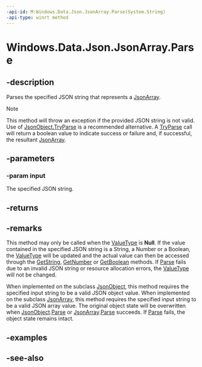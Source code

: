 ```yaml
---
-api-id: M:Windows.Data.Json.JsonArray.Parse(System.String)
-api-type: winrt method
---
```


<!-- Method syntax
public Windows.Data.Json.JsonArray Parse(System.String input)
-->

# Windows.Data.Json.JsonArray.Parse

## -description
Parses the specified JSON string that represents a [JsonArray](jsonarray.md).

> [!NOTE]
> This method will throw an exception if the provided JSON string is not valid. Use of [JsonObject.TryParse](jsonobject_tryparse_1919547471.md) is a recommended alternative. A [TryParse](jsonarray_tryparse_1149006451.md) call will return a boolean value to indicate success or failure and, if successful, the resultant [JsonArray](jsonarray.md).

## -parameters
### -param input
The specified JSON string.

## -returns


## -remarks
This method may only be called when the [ValueType](ijsonvalue_valuetype.md) is **Null**. If the value contained in the specified JSON string is a String, a Number or a Boolean, the [ValueType](ijsonvalue_valuetype.md) will be updated and the actual value can then be accessed through the [GetString](ijsonvalue_getstring_1001279800.md), [GetNumber](ijsonvalue_getnumber_1143516409.md) or [GetBoolean](ijsonvalue_getboolean_1304335680.md) methods. If [Parse](jsonvalue_parse_705027695.md) fails due to an invalid JSON string or resource allocation errors, the [ValueType](ijsonvalue_valuetype.md) will not be changed.

When implemented on the subclass [JsonObject](jsonobject_jsonobject.md), this method requires the specified input string to be a valid JSON object value. When implemented on the subclass [JsonArray](jsonarray_jsonarray.md), this method requires the specified input string to be a valid JSON array value. The original object state will be overwritten when [JsonObject](jsonobject_jsonobject.md).[Parse](jsonvalue_parse.md) or [JsonArray](jsonarray_jsonarray.md).[Parse](jsonvalue_parse.md) succeeds. If [Parse](jsonvalue_parse.md) fails, the object state remains intact.

## -examples

## -see-also
